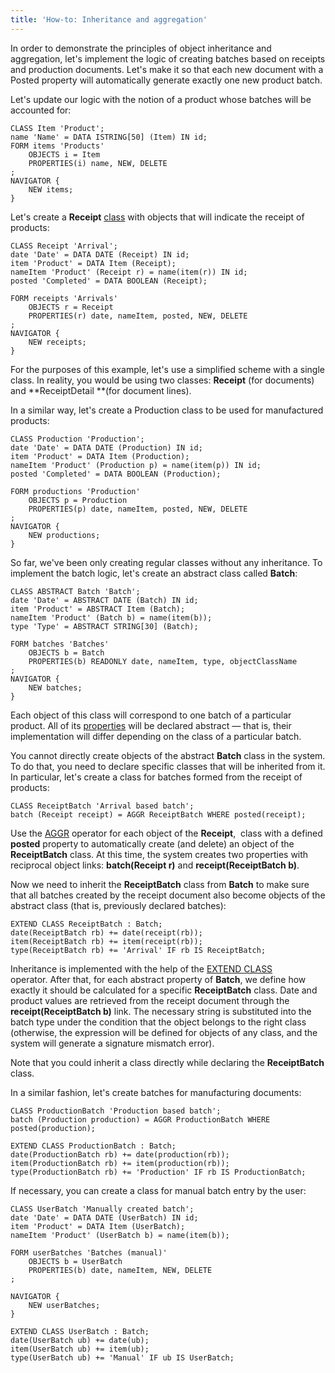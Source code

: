 ```yaml
---
title: 'How-to: Inheritance and aggregation'
---
```


In order to demonstrate the principles of object inheritance and aggregation, let's implement the logic of creating batches based on receipts and production documents. Let's make it so that each new document with a Posted property will automatically generate exactly one new product batch.

Let's update our logic with the notion of a product whose batches will be accounted for:

```lsf
CLASS Item 'Product';
name 'Name' = DATA ISTRING[50] (Item) IN id;
FORM items 'Products'
    OBJECTS i = Item
    PROPERTIES(i) name, NEW, DELETE
;
NAVIGATOR {
    NEW items;
}
```

Let's create a **Receipt** [class](User_classes.md) with objects that will indicate the receipt of products:

```lsf
CLASS Receipt 'Arrival';
date 'Date' = DATA DATE (Receipt) IN id;
item 'Product' = DATA Item (Receipt);
nameItem 'Product' (Receipt r) = name(item(r)) IN id;
posted 'Completed' = DATA BOOLEAN (Receipt);

FORM receipts 'Arrivals'
    OBJECTS r = Receipt
    PROPERTIES(r) date, nameItem, posted, NEW, DELETE
;
NAVIGATOR {
    NEW receipts;
}
```

For the purposes of this example, let's use a simplified scheme with a single class. In reality, you would be using two classes: **Receipt** (for documents) and **ReceiptDetail **(for document lines).

In a similar way, let's create a Production class to be used for manufactured products:

```lsf
CLASS Production 'Production';
date 'Date' = DATA DATE (Production) IN id;
item 'Product' = DATA Item (Production);
nameItem 'Product' (Production p) = name(item(p)) IN id;
posted 'Completed' = DATA BOOLEAN (Production);

FORM productions 'Production'
    OBJECTS p = Production
    PROPERTIES(p) date, nameItem, posted, NEW, DELETE
;
NAVIGATOR {
    NEW productions;
}
```

So far, we've been only creating regular classes without any inheritance. To implement the batch logic, let's create an abstract class called **Batch**:

```lsf
CLASS ABSTRACT Batch 'Batch';
date 'Date' = ABSTRACT DATE (Batch) IN id;
item 'Product' = ABSTRACT Item (Batch);
nameItem 'Product' (Batch b) = name(item(b));
type 'Type' = ABSTRACT STRING[30] (Batch);

FORM batches 'Batches'
    OBJECTS b = Batch
    PROPERTIES(b) READONLY date, nameItem, type, objectClassName
;
NAVIGATOR {
    NEW batches;
}
```

Each object of this class will correspond to one batch of a particular product. All of its [properties](Properties.md) will be declared abstract — that is, their implementation will differ depending on the class of a particular batch.

You cannot directly create objects of the abstract **Batch** class in the system. To do that, you need to declare specific classes that will be inherited from it. In particular, let's create a class for batches formed from the receipt of products:

```lsf
CLASS ReceiptBatch 'Arrival based batch';
batch (Receipt receipt) = AGGR ReceiptBatch WHERE posted(receipt);
```

Use the [AGGR](AGGR_operator.md) operator for each object of the **Receipt**,  class with a defined **posted** property to automatically create (and delete) an object of the **ReceiptBatch** class. At this time, the system creates two properties with reciprocal object links: **batch(Receipt r)** and **receipt(ReceiptBatch b)**.

Now we need to inherit the **ReceiptBatch** class from **Batch** to make sure that all batches created by the receipt document also become objects of the abstract class (that is, previously declared batches):

```lsf
EXTEND CLASS ReceiptBatch : Batch;
date(ReceiptBatch rb) += date(receipt(rb));
item(ReceiptBatch rb) += item(receipt(rb));
type(ReceiptBatch rb) += 'Arrival' IF rb IS ReceiptBatch;
```

Inheritance is implemented with the help of the [EXTEND CLASS](EXTEND_CLASS_instruction.md) operator. After that, for each abstract property of **Batch**, we define how exactly it should be calculated for a specific **ReceiptBatch** class. Date and product values are retrieved from the receipt document through the **receipt(ReceiptBatch b)** link. The necessary string is substituted into the batch type under the condition that the object belongs to the right class (otherwise, the expression will be defined for objects of any class, and the system will generate a signature mismatch error).

Note that you could inherit a class directly while declaring the **ReceiptBatch** class.

In a similar fashion, let's create batches for manufacturing documents:

```lsf
CLASS ProductionBatch 'Production based batch';
batch (Production production) = AGGR ProductionBatch WHERE posted(production);

EXTEND CLASS ProductionBatch : Batch;
date(ProductionBatch rb) += date(production(rb));
item(ProductionBatch rb) += item(production(rb));
type(ProductionBatch rb) += 'Production' IF rb IS ProductionBatch;
```

If necessary, you can create a class for manual batch entry by the user:

```lsf
CLASS UserBatch 'Manually created batch';
date 'Date' = DATA DATE (UserBatch) IN id;
item 'Product' = DATA Item (UserBatch);
nameItem 'Product' (UserBatch b) = name(item(b));

FORM userBatches 'Batches (manual)'
    OBJECTS b = UserBatch
    PROPERTIES(b) date, nameItem, NEW, DELETE
;

NAVIGATOR {
    NEW userBatches;
}

EXTEND CLASS UserBatch : Batch;
date(UserBatch ub) += date(ub);
item(UserBatch ub) += item(ub);
type(UserBatch ub) += 'Manual' IF ub IS UserBatch;
```

  
